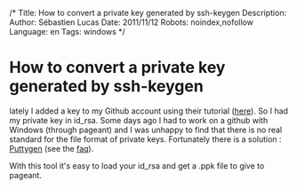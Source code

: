 /*
Title: How to convert a private key generated by ssh-keygen
Description: 
Author: Sébastien Lucas
Date: 2011/11/12
Robots: noindex,nofollow
Language: en
Tags: windows
*/
# How to convert a private key generated by ssh-keygen

lately I added a key to my Github account using their tutorial ([here](http://help.github.com/linux-set-up-git/)). So I had my private key in id_rsa. Some days ago I had to work on a github with Windows (through pageant) and I was unhappy to find that there is no real standard for the file format of private keys. Fortunately there is a solution : [Puttygen](http://www.chiark.greenend.org.uk/~sgtatham/putty/download.html) (see the [faq](http://www.chiark.greenend.org.uk/~sgtatham/putty/faq.html#faq-ssh2-keyfmt)).

With this tool it's easy to load your id_rsa and get a .ppk file to give to pageant.



